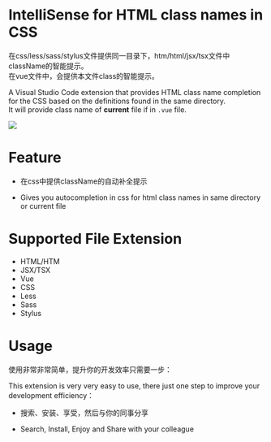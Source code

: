 # IntelliSense for HTML class names in CSS

在css/less/sass/stylus文件提供同一目录下，htm/html/jsx/tsx文件中className的智能提示。  
在vue文件中，会提供本文件class的智能提示。

A Visual Studio Code extension that provides HTML class name completion for the CSS  based on the definitions found in the same directory.  
It will provide class name of **current** file if in `.vue` file.

![](https://raw.githubusercontent.com/zytjs/classNameToCss/master/classtocss.gif)  

# Feature

* 在css中提供className的自动补全提示
  
* Gives you autocompletion in css for html class names in same directory or current file

# Supported File Extension

* HTML/HTM 
* JSX/TSX
* Vue
* CSS
* Less
* Sass
* Stylus

# Usage

使用非常非常简单，提升你的开发效率只需要一步：

This extension is very very easy to use, there just one step to improve your development efficiency：

* 搜索、安装、享受，然后与你的同事分享
  
* Search, Install, Enjoy and Share with your colleague
